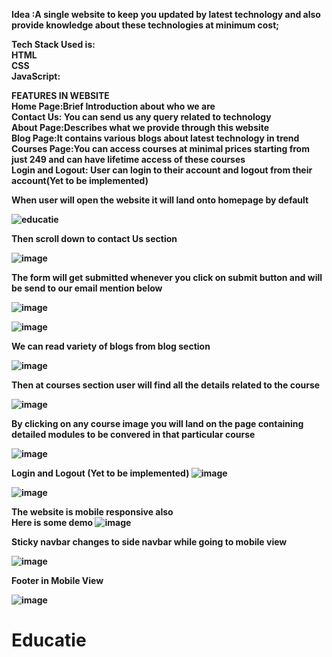 
<b>Idea <b>:A single website to keep you updated by latest technology and also provide knowledge about these technologies at minimum cost;

Tech Stack Used is: <br>
<b> HTML </b> <br>
<b> CSS </b> <br>
<b>JavaScript<b>: <br>

FEATURES IN WEBSITE <br>
Home Page:Brief Introduction about who we are <br>
Contact Us: You can send us any query related to technology <br>
About Page:Describes what we provide through this website <br>
Blog Page:It contains various blogs about latest technology in trend <br>
Courses Page:You can access courses at minimal prices starting from just 249 and can have lifetime access of these courses <br>
Login and Logout: User can login  to their account and logout from their account(Yet to be implemented) <br>

When user will open the website it will land onto homepage by default <br>

![educatie](https://github.com/AYUSHIMAHAJAN/Educatie/assets/96366141/37cab150-b9d9-4650-a084-97f95c5f4b0e)

Then scroll down to contact Us section

 ![image](https://github.com/AYUSHIMAHAJAN/Educatie/assets/96366141/8869e5a4-5c4a-42b2-95cf-8a9a9bb6cdd3)

 The form will get submitted whenever you click on submit button and will be send to our email mention below

 ![image](https://github.com/AYUSHIMAHAJAN/Educatie/assets/96366141/ecbedf5b-789a-42b9-b04f-bf5b0d22a75a)
 
![image](https://github.com/AYUSHIMAHAJAN/Educatie/assets/96366141/d9589d5b-5450-4431-850c-5bb98c7cb3b1)

We can read variety of blogs from blog section

![image](https://github.com/AYUSHIMAHAJAN/Educatie/assets/96366141/25262f60-006a-4d1e-be6c-56746aa29336)



Then at courses section user will find all the details related to the course

![image](https://github.com/AYUSHIMAHAJAN/Educatie/assets/96366141/0f0f0bff-65ff-43e7-aa41-b5f2f9383dd6)

By clicking on any course image you will land on the page containing detailed modules to be convered in that particular course

![image](https://github.com/AYUSHIMAHAJAN/Educatie/assets/96366141/90cdd91e-7940-4326-9d42-0f16c56c8e9d)


Login and Logout (Yet to be implemented)
![image](https://github.com/AYUSHIMAHAJAN/Educatie/assets/96366141/93f519a5-1bf7-4fea-a670-89adf2f21c61)

![image](https://github.com/AYUSHIMAHAJAN/Educatie/assets/96366141/7fdd2447-6099-44e3-9578-dafc8138bd1c)

The website is mobile responsive also <br>
Here is some demo
![image](https://github.com/AYUSHIMAHAJAN/Educatie/assets/96366141/f427b6b1-7bfd-42e5-a030-ab541b2a0790)

Sticky navbar changes to side navbar while going to mobile view

![image](https://github.com/AYUSHIMAHAJAN/Educatie/assets/96366141/f01e40c4-40a1-44a8-810d-1d6fc2dd1c42)

Footer in Mobile View

![image](https://github.com/AYUSHIMAHAJAN/Educatie/assets/96366141/3360c51f-7874-49b9-9ed7-998c4771921d)


# Educatie
